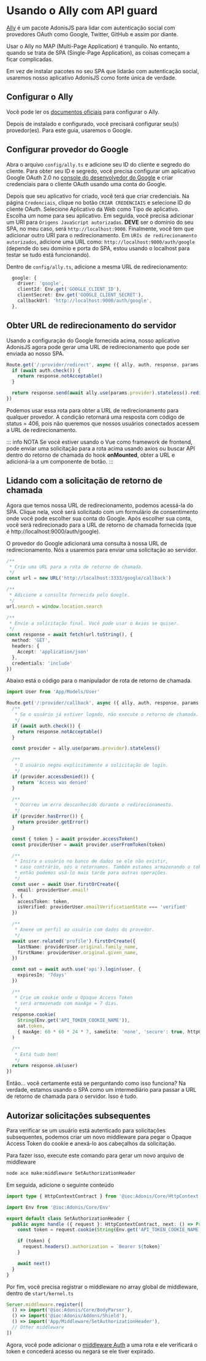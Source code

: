 # Usando o Ally com API guard

[Ally](https://github.com/adonisjs/ally) é um pacote AdonisJS para lidar com autenticação social com provedores OAuth como Google, Twitter, GitHub e assim por diante.

Usar o Ally no MAP (Multi-Page Application) é tranquilo. No entanto, quando se trata de SPA (Single-Page Application), as coisas começam a ficar complicadas.

Em vez de instalar pacotes no seu SPA que lidarão com autenticação social, usaremos nosso aplicativo AdonisJS como fonte única de verdade.

## Configurar o Ally
Você pode ler os [documentos oficiais](/docs/guides/auth/social) para configurar o Ally.

Depois de instalado e configurado, você precisará configurar seu(s) provedor(es). Para este guia, usaremos o Google.

## Configurar provedor do Google
Abra o arquivo `config/ally.ts` e adicione seu ID do cliente e segredo do cliente. Para obter seu ID e segredo, você precisa configurar um aplicativo Google OAuth 2.0 no [console do desenvolvedor do Google](https://console.developers.google.com/) e criar credenciais para o cliente OAuth usando uma conta do Google.

Depois que seu aplicativo for criado, você terá que criar credenciais. Na página `Credenciais`, clique no botão `CRIAR CREDENCIAIS` e selecione ID do cliente OAuth. Selecione Aplicativo da Web como Tipo de aplicativo. Escolha um nome para seu aplicativo. Em seguida, você precisa adicionar um URI para `Origens JavaScript autorizadas`. **DEVE** ser o domínio do seu SPA, no meu caso, será `http://localhost:9000`. Finalmente, você tem que adicionar outro URI para o redirecionamento. Em `URIs de redirecionamento autorizados`, adicione uma URL como: `http://localhost:9000/auth/google` (depende do seu domínio e porta do SPA, estou usando o localhost para testar se tudo está funcionando).

Dentro de `config/ally.ts`, adicione a mesma URL de redirecionamento:

```ts
  google: {
    driver: 'google',
    clientId: Env.get('GOOGLE_CLIENT_ID'),
    clientSecret: Env.get('GOOGLE_CLIENT_SECRET'),
    callbackUrl: 'http://localhost:9000/auth/google',
  },
```

## Obter URL de redirecionamento do servidor
Usando a configuração do Google fornecida acima, nosso aplicativo AdonisJS agora pode gerar uma URL de redirecionamento que pode ser enviada ao nosso SPA.

```ts
Route.get('/:provider/redirect', async ({ ally, auth, response, params }) => {
  if (await auth.check()) {
    return response.notAcceptable()
  }

  return response.send(await ally.use(params.provider).stateless().redirectUrl())
})
```

Podemos usar essa rota para obter a URL de redirecionamento para qualquer provedor.
A condição retornará uma resposta com código de status = 406, pois não queremos que nossos usuários conectados acessem a URL de redirecionamento.

::: info NOTA
Se você estiver usando o Vue como framework de frontend, pode enviar uma solicitação para a rota acima usando axios ou buscar API dentro do retorno de chamada do hook **onMounted**, obter a URL e adicioná-la a um componente de botão.
:::

## Lidando com a solicitação de retorno de chamada
Agora que temos nossa URL de redirecionamento, podemos acessá-la do SPA. Clique nela, você será solicitado com um formulário de consentimento onde você pode escolher sua conta do Google. Após escolher sua conta, você será redirecionado para a URL de retorno de chamada fornecida (que é http://localhost:9000/auth/google).

O provedor do Google adicionará uma consulta à nossa URL de redirecionamento. Nós a usaremos para enviar uma solicitação ao servidor.

```ts
/**
 * Crie uma URL para a rota de retorno de chamada.
 */
const url = new URL('http://localhost:3333/google/callback')

/**
 * Adicione a consulta fornecida pelo Google.
 */
url.search = window.location.search

/**
 * Envie a solicitação final. Você pode usar o Axios se quiser.
 */
const response = await fetch(url.toString(), {
  method: 'GET',
  headers: {
    Accept: 'application/json'
  },
  credentials: 'include'
})
```

Abaixo está o código para o manipulador de rota de retorno de chamada.

```ts
import User from 'App/Models/User'

Route.get('/:provider/callback', async ({ ally, auth, response, params }) => {
  /**
   * Se o usuário já estiver logado, não execute o retorno de chamada.
   */
  if (await auth.check()) {
    return response.notAcceptable()
  }

  const provider = ally.use(params.provider).stateless()

  /**
   * O usuário negou explicitamente a solicitação de login.
   */
  if (provider.accessDenied()) {
    return 'Access was denied'
  }

  /**
   * Ocorreu um erro desconhecido durante o redirecionamento.
   */
  if (provider.hasError()) {
    return provider.getError()
  }

  const { token } = await provider.accessToken()
  const providerUser = await provider.userFromToken(token)

  /**
   * Insira o usuário no banco de dados se ele não existir,
   * caso contrário, nós o retornamos. Também estamos armazenando o token de acesso,
   * então podemos usá-lo mais tarde para outras operações.
   */
  const user = await User.firstOrCreate({
    email: providerUser.email!
  }, {
    accessToken: token,
    isVerified: providerUser.emailVerificationState === 'verified'
  })

  /**
   * Anexe um perfil ao usuário com dados do provedor.
   */
  await user.related('profile').firstOrCreate({
    lastName: providerUser.original.family_name,
    firstName: providerUser.original.given_name,
  })

  const oat = await auth.use('api').login(user, {
    expiresIn: '7days'
  })

  /**
   * Crie um cookie onde o Opaque Access Token
   * será armazenado com maxAge = 7 dias.
   */
  response.cookie(
    String(Env.get('API_TOKEN_COOKIE_NAME')),
    oat.token,
    { maxAge: 60 * 60 * 24 * 7, sameSite: 'none', 'secure': true, httpOnly: true }
  )

  /**
   * Está tudo bem!
   */
  return response.ok(user)
})
```

Então... você certamente está se perguntando como isso funciona? Na verdade, estamos usando o SPA como um intermediário para passar a URL de retorno de chamada para o servidor. Isso é tudo.

## Autorizar solicitações subsequentes
Para verificar se um usuário está autenticado para solicitações subsequentes, podemos criar um novo middleware para pegar o Opaque Access Token do cookie e anexá-lo aos cabeçalhos da solicitação.

Para fazer isso, execute este comando para gerar um novo arquivo de middleware

```sh
node ace make:middleware SetAuthorizationHeader
```

Em seguida, adicione o seguinte conteúdo

```ts
import type { HttpContextContract } from '@ioc:Adonis/Core/HttpContext'

import Env from '@ioc:Adonis/Core/Env'

export default class SetAuthorizationHeader {
  public async handle ({ request }: HttpContextContract, next: () => Promise<void>) {
    const token = request.cookie(String(Env.get('API_TOKEN_COOKIE_NAME')))

    if (token) {
      request.headers().authorization = `Bearer ${token}`
    }

    await next()
  }
}
```

Por fim, você precisa registrar o middleware no array global de middleware, dentro de `start/kernel.ts`

```ts
Server.middleware.register([
  () => import('@ioc:Adonis/Core/BodyParser'),
  () => import('@ioc:Adonis/Addons/Shield'),
  () => import('App/Middleware/SetAuthorizationHeader'),
  // Other middleware
])
```

Agora, você pode adicionar o [middleware Auth](/docs/guides/auth/middleware) a uma rota e ele verificará o token e concederá acesso ou negará se ele tiver expirado.
